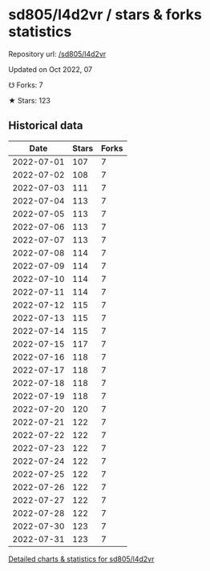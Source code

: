 # sd805/l4d2vr / stars & forks statistics

Repository url: [/sd805/l4d2vr](https://github.com/sd805/l4d2vr)

Updated on Oct 2022, 07

☋ Forks: 7

★ Stars: 123

## Historical data
| Date | Stars | Forks |
|------|-------|-------|
| 2022-07-01 | 107 | 7 | 
| 2022-07-02 | 108 | 7 | 
| 2022-07-03 | 111 | 7 | 
| 2022-07-04 | 113 | 7 | 
| 2022-07-05 | 113 | 7 | 
| 2022-07-06 | 113 | 7 | 
| 2022-07-07 | 113 | 7 | 
| 2022-07-08 | 114 | 7 | 
| 2022-07-09 | 114 | 7 | 
| 2022-07-10 | 114 | 7 | 
| 2022-07-11 | 114 | 7 | 
| 2022-07-12 | 115 | 7 | 
| 2022-07-13 | 115 | 7 | 
| 2022-07-14 | 115 | 7 | 
| 2022-07-15 | 117 | 7 | 
| 2022-07-16 | 118 | 7 | 
| 2022-07-17 | 118 | 7 | 
| 2022-07-18 | 118 | 7 | 
| 2022-07-19 | 118 | 7 | 
| 2022-07-20 | 120 | 7 | 
| 2022-07-21 | 122 | 7 | 
| 2022-07-22 | 122 | 7 | 
| 2022-07-23 | 122 | 7 | 
| 2022-07-24 | 122 | 7 | 
| 2022-07-25 | 122 | 7 | 
| 2022-07-26 | 122 | 7 | 
| 2022-07-27 | 122 | 7 | 
| 2022-07-28 | 122 | 7 | 
| 2022-07-30 | 123 | 7 | 
| 2022-07-31 | 123 | 7 | 


[Detailed charts & statistics for sd805/l4d2vr](https://reviewgithub.com/rep/sd805/l4d2vr)
